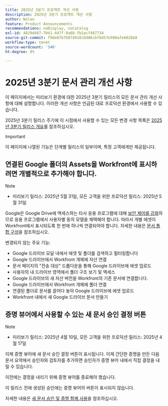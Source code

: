 ```yaml
---
title: 2025년 3분기 프로젝트 개선 사항
description: 2025년 3분기 프로젝트 개선 사항
author: Nolan
feature: Product Announcements
recommendations: noDisplay, noCatalog
exl-id: 4829d487-7041-447f-9a68-fb1acf467734
source-git-commit: f9de87b7b874910cb986cbf6d57e998afe602bb8
workflow-type: tm+mt
source-wordcount: '346'
ht-degree: 0%

---
```


# 2025년 3분기 문서 관리 개선 사항

이 페이지에서는 미리보기 환경에 대한 2025년 3분기 릴리스의 모든 문서 관리 개선 사항에 대해 설명합니다. 이러한 개선 사항은 언급된 대로 프로덕션 환경에서 사용할 수 있습니다.

2025년 3분기 릴리스 주기에 이 시점에서 사용할 수 있는 모든 변경 사항 목록은 [2025년 3분기 릴리스 개요](/help/quicksilver/product-announcements/product-releases/25-q3-release-activity/25-q3-release-overview.md)를 참조하십시오.

>[!IMPORTANT]
>
>이 페이지에 나열된 기능은 단계별 릴리스의 일부이며, 특정 고객에게만 제공됩니다.

## 연결된 Google 폴더의 Assets을 Workfront에 표시하려면 개별적으로 추가해야 합니다.

>[!NOTE]
>
>* 미리보기 릴리스: 2025년 5월 31일, 모든 고객을 위한 프로덕션 릴리스: 2025년 5월 31일

Google은 Google Drive에 액세스하는 타사 응용 프로그램에 대해 [보안 제어를 강화](https://workspace.google.com/blog/product-announcements/enhancing-security-controls-for-google-drive-third-party-apps)하므로 응용 프로그램에서 사용자별 동의 모델을 채택해야 합니다. 따라서 개별 에셋이 Workfront에서 표시되도록 한 번에 하나씩 연결되어야 합니다. 자세한 내용은 [문서 통합 구성](/help/quicksilver/administration-and-setup/configure-integrations/configure-document-integrations.md)을 참조하십시오.

변경되지 않는 주요 기능:

* Google 드라이브 모달 내에서 에셋 및 폴더를 검색하고 필터링합니다
* Google 드라이브에서 Workfront 개체에 자산 연결
* 문서 페이지의 &quot;전송 대상&quot; 드롭다운을 통해 Google 드라이브에 에셋 업로드
* 사용자의 내 드라이브 영역에서 폴더 구조 보기 및 액세스
* Google 드라이브의 새 자산 버전을 Workfront의 기존 문서에 연결합니다.
* Google 드라이브에서 Workfront 개체에 폴더 연결
* 연결된 폴더로 문서를 끌어다 놓아 Google 드라이브에 에셋 업로드
* Workfront 내에서 새 Google 드라이브 문서 만들기


## 증명 뷰어에서 사용할 수 있는 새 문서 승인 결정 버튼

>[!NOTE]
>
>* 미리보기 릴리스: 2025년 4월 10일, 모든 고객을 위한 프로덕션 릴리스: 2025년 4월 17일

이제 증명 뷰어에 새 문서 승인 결정 버튼이 표시됩니다. 이제 간단한 증명을 만든 다음 문서 요약에서 승인자와 검토자를 추가하면 승인자가 증명 뷰어 내에서 직접 결정을 내릴 수 있습니다.

이전에는 결정을 내리기 위해 증명 뷰어를 종료해야 했습니다.

이 릴리스 전에 생성된 승인에는 증명 뷰어의 버튼이 표시되지 않습니다.

자세한 내용은 [새 문서 승인 및 증명 함께 사용](/help/quicksilver/review-and-approve-work/document-reviews-and-approvals/doc-approvals-and-proofing.md)을 참조하십시오.

